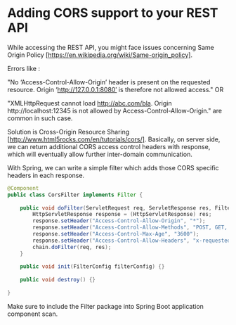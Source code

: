 # Adding CORS support to your REST API

While accessing the REST API, you might face issues concerning Same Origin Policy [https://en.wikipedia.org/wiki/Same-origin_policy].

Errors like :

"No ‘Access-Control-Allow-Origin’ header is present on the requested resource. Origin ‘http://127.0.0.1:8080′ is therefore not allowed access." OR

"XMLHttpRequest cannot load http://abc.com/bla. Origin http://localhost:12345 is not allowed by Access-Control-Allow-Origin." are common in such case.

Solution is Cross-Origin Resource Sharing [http://www.html5rocks.com/en/tutorials/cors/]. Basically, on server side, we can return additional CORS access control headers with response, which will eventually allow further inter-domain communication.

With Spring, we can write a simple filter which adds those CORS specific headers in each response.

```java
@Component
public class CorsFilter implements Filter {
 
    public void doFilter(ServletRequest req, ServletResponse res, FilterChain chain) throws IOException, ServletException {
        HttpServletResponse response = (HttpServletResponse) res;
        response.setHeader("Access-Control-Allow-Origin", "*");
        response.setHeader("Access-Control-Allow-Methods", "POST, GET, OPTIONS, DELETE");
        response.setHeader("Access-Control-Max-Age", "3600");
        response.setHeader("Access-Control-Allow-Headers", "x-requested-with, Custom-Header-1 , Custom-Header-2, X-Auth-Token");
        chain.doFilter(req, res);
    }
 
    public void init(FilterConfig filterConfig) {}
 
    public void destroy() {}
 
}
```

Make sure to include the Filter package into Spring Boot application component scan.

